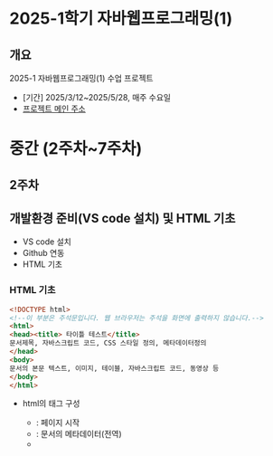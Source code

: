 # 2025-1학기 자바웹프로그래밍(1)
## 개요
2025-1 자바웹프로그래밍(1) 수업 프로젝트
- [기간] 2025/3/12~2025/5/28, 매주 수요일
- [프로젝트 메인 주소](https://github.com/qteqteqte/WEB_MAIN_20241010)
# 중간 (2주차~7주차)
## 2주차
**개발환경 준비(VS code 설치) 및 HTML 기초**
---
- VS code 설치
- Github 연동
- HTML 기초

### HTML 기초
```html
<!DOCTYPE html>
<!--이 부분은 주석문입니다. 웹 브라우저는 주석을 화면에 출력하지 않습니다.-->
<html>
<head><title> 타이틀 테스트</title>
문서제목, 자바스크립트 코드, CSS 스타일 정의, 메타데이터정의
</head>
<body>
문서의 본문 텍스트, 이미지, 테이블, 자바스크립트 코드, 동영상 등
</body>
</html>
```
- html의 태그 구성
    - <HTML> : 페이지 시작
    - <HEAD> : 문서의 메타데이터(전역)
    - <SCRIPT> : 자바 스크립트
    - <BODY> : 주요 컨텐츠(문자, 이미지, 영상 등)
    - <DIV> : 레이아웃 구분
    - <IFRAME> : 다른 HTML 문서 포함 (일반적으로 숨겨진다.)

- html의 레이아웃 구성
    - HEADER : TOP(상단)
    - SECTION, ARTICLE(중간)
    - NAV (네비 포함)
    - FOOTER (하단)

## 3주차
**메타데이터와 하이퍼링크, 테이블(HTML) 및 부트스트랩 적용**
---
- 프레임워크, 라이브러리 설명
- 부트스트랩 프레임워크 소개
- 메타데이터, 하이퍼링크

### 메타데이터
- <head> 내부에 삽입
    - 페이지 로딩에 필요한 표준 데이터 로딩
    - 외부에 노출할 페이지의 전역 정보(검색 엔진 등)

```html
<html>
    <head>
        <meta chatset="UTF-8">
        <title>lol 메인화면</title>
    </head>
    <body>
        <div style="display: flex;">
        </div>
    </body>
```

### 하이퍼링크
- 주로 <body> 내부에 삽입
    - 외부 페이지 연결

```html
<a href="index.html" target="_blank"> 기존 메인이미지 </a>
```

## 4주차
**JavaScript(JS) 소개 및 부트스트랩 적용(2)-JavaScript 기초**
---
- JavaScript(JS) 소개
- 부트스트랩 연동
- JS - 검색 창 기능 구현

## 5주차
**JavaScript 기초(2)-데이터 타입과 함수(function)**
---
- JS 데이터 타입
- JS - 팝업 창 구현
- JS - 이미지 호버

## 6주차-7주차
**함수(function) 심화 및 폼(form)**
---
- HTTP/HTTPS 설명
- 폼(form)을 통한 데이터 전송
    - JS - 로그인 폼 구현
- JS - 이미지 호버

# 기말 (9주차~13주차)
## 9주차
**입력 필터링 및 데이터 저장(쿠키)**
---
- CSRP, XSS 설명
- JS - 입력 필터링(로그인)
    - 입력 길이/특수문자 제한
    - XSS 방지
- 데이터 저장(쿠키)
    - JS - 쿠키 설정(팝업창 - X일 보지 않기)

## 10주차
**데이터 저장(쿠키) 심화 및 데이터 저장(세션)**
---
- 세션 설명
- 데이터 저장(쿠키) (이어서)
    - JS - 쿠키 설정(id 저장)
- 데이터 저장(세션)
    - JS - 세션 설정(로그인 유무)

## 11주차
**세션 암호화 및 보안 토큰(JWT_token) 적용**
---
- 암호화와 보안 토큰(JWT_token)
- 데이터 저장(세션)
    - JS - 세션 암호화/복호화 처리(crypto-js 라이브러리)
    - JS - JWT_token 적용

## 12주차
**클래스 및 모듈화**
---
- 클래스 및 모듈 설명
- JS - 세션 내 객체 저장하기
- JS - 회원가입 구현

## 13주차
**웹 오픈 API(카카오맵) 사용**
---
- 웹 오픈 API 소개
    - 지도 서비스(카카오맵)
- JS - 지도 API 구현(카카오맵)